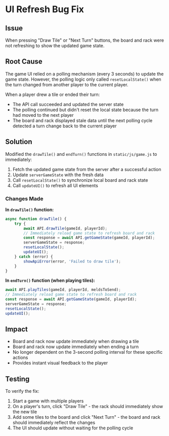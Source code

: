 # UI Refresh Bug Fix

## Issue
When pressing "Draw Tile" or "Next Turn" buttons, the board and rack were not refreshing to show the updated game state.

## Root Cause
The game UI relied on a polling mechanism (every 3 seconds) to update the game state. However, the polling logic only called `resetLocalState()` when the turn changed from another player to the current player. 

When a player drew a tile or ended their turn:
- The API call succeeded and updated the server state
- The polling continued but didn't reset the local state because the turn had moved to the next player
- The board and rack displayed stale data until the next polling cycle detected a turn change back to the current player

## Solution
Modified the `drawTile()` and `endTurn()` functions in `static/js/game.js` to immediately:
1. Fetch the updated game state from the server after a successful action
2. Update `serverGameState` with the fresh data
3. Call `resetLocalState()` to synchronize local board and rack state
4. Call `updateUI()` to refresh all UI elements

### Changes Made

**In `drawTile()` function:**
```javascript
async function drawTile() {
    try {
        await API.drawTile(gameId, playerId);
        // Immediately reload game state to refresh board and rack
        const response = await API.getGameState(gameId, playerId);
        serverGameState = response;
        resetLocalState();
        updateUI();
    } catch (error) {
        showApiError(error, 'Failed to draw tile');
    }
}
```

**In `endTurn()` function (when playing tiles):**
```javascript
await API.playTiles(gameId, playerId, meldsToSend);
// Immediately reload game state to refresh board and rack
const response = await API.getGameState(gameId, playerId);
serverGameState = response;
resetLocalState();
updateUI();
```

## Impact
- Board and rack now update immediately when drawing a tile
- Board and rack now update immediately when ending a turn
- No longer dependent on the 3-second polling interval for these specific actions
- Provides instant visual feedback to the player

## Testing
To verify the fix:
1. Start a game with multiple players
2. On a player's turn, click "Draw Tile" - the rack should immediately show the new tile
3. Add some tiles to the board and click "Next Turn" - the board and rack should immediately reflect the changes
4. The UI should update without waiting for the polling cycle
